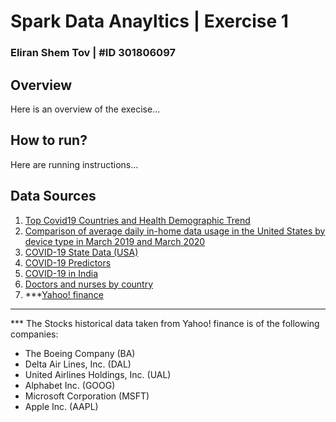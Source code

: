 # Spark Data Anayltics | Exercise 1
### Eliran Shem Tov | #ID 301806097

## Overview
Here is an overview of the execise...


## How to run?
Here are running instructions...

## Data Sources
1. [Top Covid19 Countries and Health Demographic Trend](https://www.kaggle.com/timxia/top-covid19-countries-and-health-demographic-trend#top_countries_latest_metric_summary.csv)
2. [Comparison of average daily in-home data usage in the United States by device type in March 2019 and March 2020](https://www.statista.com/statistics/1106863/covid-19-daily-in-home-data-usage-change-us-2020/)
3. [COVID-19 State Data (USA)](https://www.kaggle.com/nightranger77/covid19-state-data)
4. [COVID-19 Predictors](https://www.kaggle.com/nightranger77/covid19-demographic-predictors)
5. [COVID-19 in India](https://www.kaggle.com/sudalairajkumar/covid19-in-india)
6. [Doctors and nurses by country](https://www.kaggle.com/antgoldbloom/doctors-and-nurses-per-1000-people-by-country)
7. ***[Yahoo! finance](https://finance.yahoo.com/)

******
*** The Stocks historical data taken from Yahoo! finance is of the following companies:
* The Boeing Company (BA)
* Delta Air Lines, Inc. (DAL)
* United Airlines Holdings, Inc. (UAL)
* Alphabet Inc. (GOOG)
* Microsoft Corporation (MSFT)
* Apple Inc. (AAPL)


